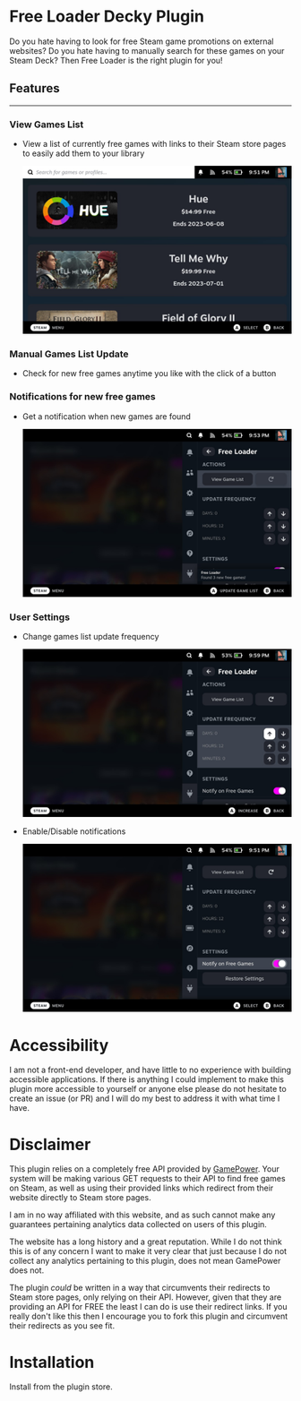 # Free Loader Decky Plugin

Do you hate having to look for free Steam game promotions on external websites? Do you hate having to manually search for these games on your Steam Deck? Then Free Loader is the right plugin for you!

## Features
---
### View Games List
- View a list of currently free games with links to their Steam store pages to easily add them to your library

<ul style="list-style: none;">
   <li><img src="https://github.com/jwhitlow45/free-loader/blob/main/screenshots/games_list.jpg?raw=true"/></li>
</ul>

### Manual Games List Update
- Check for new free games anytime you like with the click of a button

### Notifications for new free games
- Get a notification when new games are found

<ul style="list-style: none;">
   <li><img src="https://github.com/jwhitlow45/free-loader/blob/main/screenshots/notification.jpg?raw=true"/></li>
</ul>

### User Settings
- Change games list update frequency

<ul style="list-style: none;">
   <li><img src="https://github.com/jwhitlow45/free-loader/blob/main/screenshots/update_frequency.jpg?raw=true"/></li>
</ul>

- Enable/Disable notifications

<ul style="list-style: none;">
   <li><img src="https://github.com/jwhitlow45/free-loader/blob/main/screenshots/notification_toggle.jpg?raw=true"/></li>
</ul>

# Accessibility
I am not a front-end developer, and have little to no experience with building accessible applications. If there is anything I could implement to make this plugin more accessible to yourself or anyone else please do not hesitate to create an issue (or PR) and I will do my best to address it with what time I have.

# Disclaimer

This plugin relies on a completely free API provided by [GamePower](https://www.gamerpower.com/api-read). Your system will be making various GET requests to their API to find free games on Steam, as well as using their provided links which redirect from their website directly to Steam store pages.

I am in no way affiliated with this website, and as such cannot make any guarantees pertaining analytics data collected on users of this plugin.

The website has a long history and a great reputation. While I do not think this is of any concern I want to make it very clear that just because I do not collect any analytics pertaining to this plugin, does not mean GamePower does not.

The plugin *could* be written in a way that circumvents their redirects to Steam store pages, only relying on their API. However, given that they are providing an API for FREE the least I can do is use their redirect links. If you really don't like this then I encourage you to fork this plugin and circumvent their redirects as you see fit.

# Installation
Install from the plugin store.
